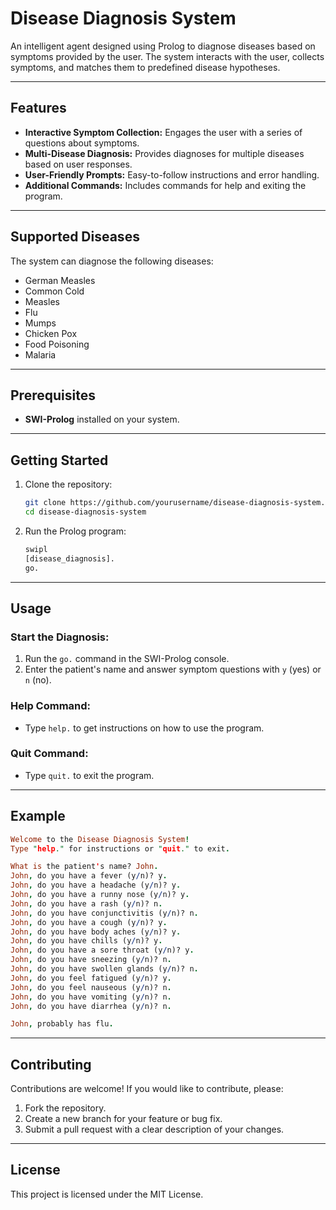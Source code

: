 # Disease Diagnosis System

An intelligent agent designed using Prolog to diagnose diseases based on symptoms provided by the user. The system interacts with the user, collects symptoms, and matches them to predefined disease hypotheses.

---

## Features

- **Interactive Symptom Collection:** Engages the user with a series of questions about symptoms.
- **Multi-Disease Diagnosis:** Provides diagnoses for multiple diseases based on user responses.
- **User-Friendly Prompts:** Easy-to-follow instructions and error handling.
- **Additional Commands:** Includes commands for help and exiting the program.

---

## Supported Diseases

The system can diagnose the following diseases:

- German Measles
- Common Cold
- Measles
- Flu
- Mumps
- Chicken Pox
- Food Poisoning
- Malaria

---

## Prerequisites

- **SWI-Prolog** installed on your system.

---

## Getting Started

1. Clone the repository:

   ```bash
   git clone https://github.com/yourusername/disease-diagnosis-system.git
   cd disease-diagnosis-system
   ```

2. Run the Prolog program:

   ```bash
   swipl
   [disease_diagnosis].
   go.
   ```

---

## Usage

### Start the Diagnosis:

1. Run the `go.` command in the SWI-Prolog console.
2. Enter the patient's name and answer symptom questions with `y` (yes) or `n` (no).

### Help Command:

- Type `help.` to get instructions on how to use the program.

### Quit Command:

- Type `quit.` to exit the program.

---

## Example

```prolog
Welcome to the Disease Diagnosis System!
Type "help." for instructions or "quit." to exit.

What is the patient's name? John.
John, do you have a fever (y/n)? y.
John, do you have a headache (y/n)? y.
John, do you have a runny nose (y/n)? y.
John, do you have a rash (y/n)? n.
John, do you have conjunctivitis (y/n)? n.
John, do you have a cough (y/n)? y.
John, do you have body aches (y/n)? y.
John, do you have chills (y/n)? y.
John, do you have a sore throat (y/n)? y.
John, do you have sneezing (y/n)? n.
John, do you have swollen glands (y/n)? n.
John, do you feel fatigued (y/n)? y.
John, do you feel nauseous (y/n)? n.
John, do you have vomiting (y/n)? n.
John, do you have diarrhea (y/n)? n.

John, probably has flu.
```

---

## Contributing

Contributions are welcome! If you would like to contribute, please:

1. Fork the repository.
2. Create a new branch for your feature or bug fix.
3. Submit a pull request with a clear description of your changes.

---

## License

This project is licensed under the MIT License. 